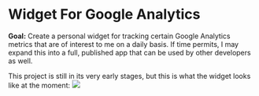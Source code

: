 # Widget For Google Analytics

<b>Goal:</b> Create a personal widget for tracking certain Google Analytics metrics that are of interest to me on a daily basis. If time permits, I may expand this into a full, published app that can be used by other developers as well.

This project is still in its very early stages, but this is what the widget looks like at the moment:
![](http://i.imgur.com/dSmD1Cf.jpg)
